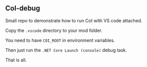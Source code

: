 ## CoI-debug

Small repo to demonstrate how to run CoI with VS code attached.

Copy the `.vscode` directory to your mod folder.

You need to have `COI_ROOT` in environment variables.

Then just run the `.NET Core Launch (console)` debug task.

That is all.
